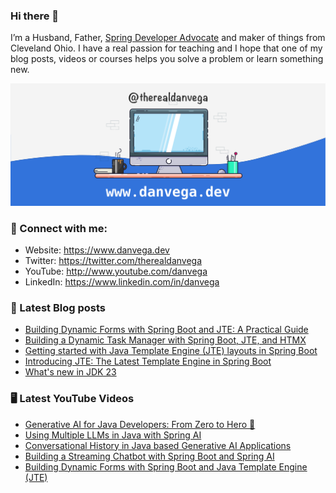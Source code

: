 ### Hi there 👋

I’m a Husband, Father, [Spring Developer Advocate](https://tanzu.vmware.com/developer/advocates/) and maker of things from Cleveland Ohio. I have a real passion for teaching and I hope that one of my blog posts, videos or courses helps you solve a problem or learn something new.

![Profile Header](./github_profile_header.png)

### 🤝 Connect with me:

- Website: https://www.danvega.dev
- Twitter: https://twitter.com/therealdanvega
- YouTube: http://www.youtube.com/danvega
- LinkedIn: https://www.linkedin.com/in/danvega

### 📝 Latest Blog posts

<!-- BLOG-POST-LIST:START -->
- [Building Dynamic Forms with Spring Boot and JTE: A Practical Guide](/blog/2024/10/07/jte-forms)
- [Building a Dynamic Task Manager with Spring Boot, JTE, and HTMX](/blog/2024/10/06/spring-boot-jte-htmx)
- [Getting started with Java Template Engine &lpar;JTE&rpar; layouts in Spring Boot](/blog/2024/10/03/jte-layouts)
- [Introducing JTE: The Latest Template Engine in Spring Boot](/blog/2024/10/01/hello-jte)
- [What&#39;s new in JDK 23](/blog/2024/09/12/jdk-23-first-look)
<!-- BLOG-POST-LIST:END -->

### 🖥 Latest YouTube Videos

<!-- YOUTUBE:START -->
- [Generative AI for Java Developers: From Zero to Hero 🦸](https://www.youtube.com/watch?v=uoOwVWVl_eU)
- [Using Multiple LLMs in Java with Spring AI](https://www.youtube.com/watch?v=bK1MTlEDQvk)
- [Conversational History in Java based Generative AI Applications](https://www.youtube.com/watch?v=6VdM1MOOMrw)
- [Building a Streaming Chatbot with Spring Boot and Spring AI](https://www.youtube.com/watch?v=q2p0mG4RICM)
- [Building Dynamic Forms with Spring Boot and Java Template Engine &lpar;JTE&rpar;](https://www.youtube.com/watch?v=ifnv4kGtZgo)
<!-- YOUTUBE:END -->
